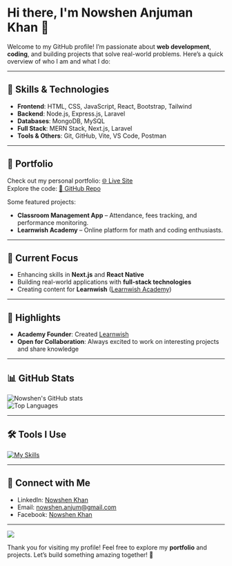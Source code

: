 # Hi there, I'm Nowshen Anjuman Khan 👋

Welcome to my GitHub profile! I’m passionate about **web development**, **coding**, and building projects that solve real-world problems. Here’s a quick overview of who I am and what I do:

---

## 🔧 Skills & Technologies

- **Frontend**: HTML, CSS, JavaScript, React, Bootstrap, Tailwind
- **Backend**: Node.js, Express.js, Laravel
- **Databases**: MongoDB, MySQL
- **Full Stack**: MERN Stack, Next.js, Laravel
- **Tools & Others**: Git, GitHub, Vite, VS Code, Postman

---

## 💼 Portfolio

Check out my personal portfolio: [🌐 Live Site](https://nowshen.com/)  
Explore the code: [📂 GitHub Repo](https://github.com/nowshen-khan/nowshen-portfolio)

Some featured projects:

- **Classroom Management App** – Attendance, fees tracking, and performance monitoring.
- **Learnwish Academy** – Online platform for math and coding enthusiasts.

---

## 🚀 Current Focus

- Enhancing skills in **Next.js** and **React Native**
- Building real-world applications with **full-stack technologies**
- Creating content for **Learnwish** ([Learnwish Academy](https://nowshen-khan.github.io/learnwish.en/))

---

## 🌟 Highlights

- **Academy Founder**: Created [Learnwish](https://nowshen-khan.github.io/learnwish.en/)
- **Open for Collaboration**: Always excited to work on interesting projects and share knowledge

---

## 📊 GitHub Stats

![Nowshen's GitHub stats](https://github-readme-stats.vercel.app/api?username=nowshen-khan&show_icons=true&theme=radical)  
![Top Languages](https://github-readme-stats.vercel.app/api/top-langs/?username=nowshen-khan&layout=compact&theme=radical)

---

## 🛠️ Tools I Use

[![My Skills](https://skillicons.dev/icons?i=html,css,bootstrap,tailwind,js,react,nodejs,express,mongodb,nextjs,git,github,laravel,mysql)](https://skillicons.dev)

---

## 📢 Connect with Me

- LinkedIn: [Nowshen Khan](https://www.linkedin.com/in/nowshen-khan/)
- Email: [nowshen.anjum@gmail.com](mailto:nowshen.anjum@gmail.com)
- Facebook: [Nowshen Khan](https://www.facebook.com/nowshenkhan11)

---

[![](https://visitcount.itsvg.in/api?id=nowshen&label=Profile%20Views&pretty=true)](https://visitcount.itsvg.in)

Thank you for visiting my profile! Feel free to explore my **portfolio** and projects. Let’s build something amazing together! 💜
